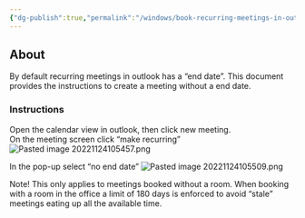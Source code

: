 ```yaml
---
{"dg-publish":true,"permalink":"/windows/book-recurring-meetings-in-outlook-indefinelty/","tags":["public","outlook","windows"],"noteIcon":"1","created":"2024-08-03T14:52:57.592+02:00","updated":"2023-01-17T13:31:57.000+01:00"}
---
```



## About

By default recurring meetings in outlook has a “end date”. This document provides the instructions to create a meeting without a end date.

### Instructions

Open the calendar view in outlook, then click new meeting.  
On the meeting screen click “make recurring”
![Pasted image 20221124105457.png](/img/user/Windows/attachments/Pasted%20image%2020221124105457.png)


In the pop-up select “no end date”
![Pasted image 20221124105509.png](/img/user/Windows/attachments/Pasted%20image%2020221124105509.png)

Note! This only applies to meetings booked without a room. When booking with a room in the office a limit of 180 days is enforced to avoid “stale” meetings eating up all the available time.